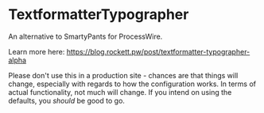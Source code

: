 # TextformatterTypographer

An alternative to SmartyPants for ProcessWire.

Learn more here: https://blog.rockett.pw/post/textformatter-typographer-alpha

Please don't use this in a production site - chances are that things will change, especially with regards to how the configuration works. In terms of actual functionality, not much will change. If you intend on using the defaults, you *should* be good to go.